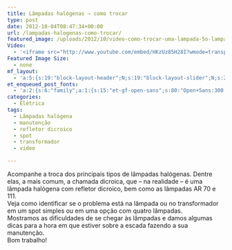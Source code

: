 ```yaml
---
title: Lâmpadas halógenas – como trocar
type: post
date: 2012-10-04T08:47:34+00:00
url: /lampadas-halogenas-como-trocar/
featured_image: /uploads/2012/10/video-como-trocar-uma-lampada-5o-lampadas-halogenas-oficina-de-casajpg.jpg
Video:
  - '<iframe src="http://www.youtube.com/embed/HKzUz85H28I?wmode=transparent" frameborder="0" width="620" height="380"></iframe>'
Featured Image Size:
  - none
mf_layout:
  - 'a:5:{s:19:"block-layout-header";N;s:19:"block-layout-slider";N;s:22:"block-layout-structure";s:10:"full-width";s:25:"block-layout-left_sidebar";s:12:"blog-sidebar";s:26:"block-layout-right_sidebar";s:12:"blog-sidebar";}'
et_enqueued_post_fonts:
  - 'a:2:{s:6:"family";a:1:{s:15:"et-gf-open-sans";s:80:"Open+Sans:300,300italic,regular,italic,600,600italic,700,700italic,800,800italic";}s:6:"subset";a:2:{i:0;s:5:"latin";i:1;s:9:"latin-ext";}}'
categories:
  - Elétrica
tags:
  - Lâmpadas halógena
  - manutenção
  - refletor dicroico
  - spot
  - transformador
  - video

---
```

Acompanhe a troca dos principais tipos de lâmpadas halógenas. Dentre elas, a mais comum, a chamada dicroica, que &#8211; na realidade &#8211; é uma lâmpada halógena com refletor dicroico, bem como as lâmpadas AR 70 e 111.  
Veja como identificar se o problema está na lâmpada ou no transformador em um spot simples ou em uma opção com quatro lâmpadas.  
Mostramos as dificuldades de se chegar às lâmpadas e damos algumas dicas para a hora em que estiver sobre a escada fazendo a sua manutenção.  
Bom trabalho!